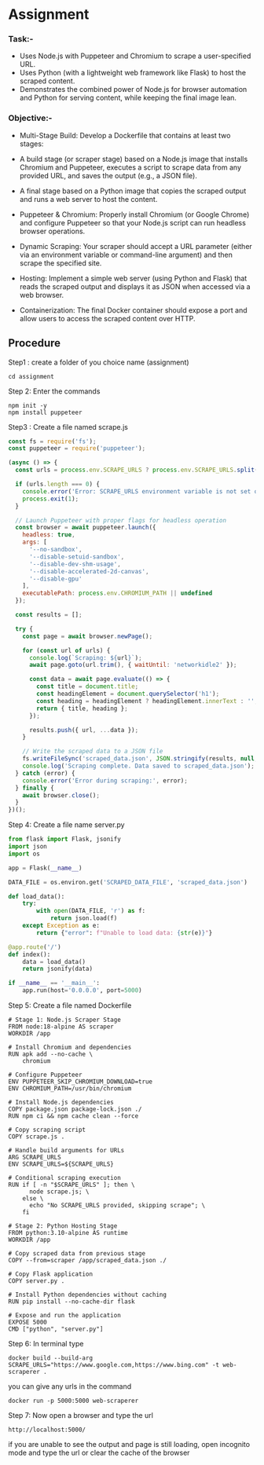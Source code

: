 # Assignment
### Task:-
- Uses Node.js with Puppeteer and Chromium to scrape a user-specified URL.
- Uses Python (with a lightweight web framework like Flask) to host the scraped
content.
- Demonstrates the combined power of Node.js for browser automation and Python
for serving content, while keeping the final image lean.
### Objective:-
- Multi-Stage Build: Develop a Dockerfile that contains at least two stages:
- A build stage (or scraper stage) based on a Node.js image that installs
Chromium and Puppeteer, executes a script to scrape data from any provided
URL, and saves the output (e.g., a JSON file).
- A final stage based on a Python image that copies the scraped output and runs
a web server to host the content.

- Puppeteer & Chromium: Properly install Chromium (or Google Chrome) and configure
Puppeteer so that your Node.js script can run headless browser operations.
- Dynamic Scraping: Your scraper should accept a URL parameter (either via an
environment variable or command-line argument) and then scrape the specified site.
- Hosting: Implement a simple web server (using Python and Flask) that reads the
scraped output and displays it as JSON when accessed via a web browser.
- Containerization: The final Docker container should expose a port and allow users to
access the scraped content over HTTP.

## Procedure
<p>Step1 : create a folder of you choice name (assignment)
  
```Shell
cd assignment
```
<p>Step 2: Enter the commands</p>

```Shell
npm init -y 
npm install puppeteer
```
<p>Step3 : Create a file named scrape.js</p>

```Javascript
const fs = require('fs');
const puppeteer = require('puppeteer');

(async () => {
  const urls = process.env.SCRAPE_URLS ? process.env.SCRAPE_URLS.split(',') : [];

  if (urls.length === 0) {
    console.error('Error: SCRAPE_URLS environment variable is not set or empty.');
    process.exit(1);
  }

  // Launch Puppeteer with proper flags for headless operation
  const browser = await puppeteer.launch({
    headless: true,
    args: [
      '--no-sandbox',
      '--disable-setuid-sandbox',
      '--disable-dev-shm-usage',
      '--disable-accelerated-2d-canvas',
      '--disable-gpu'
    ],
    executablePath: process.env.CHROMIUM_PATH || undefined
  });

  const results = [];

  try {
    const page = await browser.newPage();

    for (const url of urls) {
      console.log(`Scraping: ${url}`);
      await page.goto(url.trim(), { waitUntil: 'networkidle2' });

      const data = await page.evaluate(() => {
        const title = document.title;
        const headingElement = document.querySelector('h1');
        const heading = headingElement ? headingElement.innerText : '';
        return { title, heading };
      });

      results.push({ url, ...data });
    }

    // Write the scraped data to a JSON file
    fs.writeFileSync('scraped_data.json', JSON.stringify(results, null, 2));
    console.log('Scraping complete. Data saved to scraped_data.json');
  } catch (error) {
    console.error('Error during scraping:', error);
  } finally {
    await browser.close();
  }
})();
```

<p>Step 4: Create a file name server.py</p>

```python
from flask import Flask, jsonify
import json
import os

app = Flask(__name__)

DATA_FILE = os.environ.get('SCRAPED_DATA_FILE', 'scraped_data.json')

def load_data():
    try:
        with open(DATA_FILE, 'r') as f:
            return json.load(f)
    except Exception as e:
        return {"error": f"Unable to load data: {str(e)}"}

@app.route('/')
def index():
    data = load_data()
    return jsonify(data)

if __name__ == '__main__':
    app.run(host='0.0.0.0', port=5000)

```
<p>Step 5: Create a file named Dockerfile</p>

``` Shell
# Stage 1: Node.js Scraper Stage
FROM node:18-alpine AS scraper
WORKDIR /app

# Install Chromium and dependencies
RUN apk add --no-cache \
    chromium 

# Configure Puppeteer
ENV PUPPETEER_SKIP_CHROMIUM_DOWNLOAD=true
ENV CHROMIUM_PATH=/usr/bin/chromium

# Install Node.js dependencies
COPY package.json package-lock.json ./
RUN npm ci && npm cache clean --force

# Copy scraping script
COPY scrape.js .

# Handle build arguments for URLs
ARG SCRAPE_URLS
ENV SCRAPE_URLS=${SCRAPE_URLS}

# Conditional scraping execution
RUN if [ -n "$SCRAPE_URLS" ]; then \
      node scrape.js; \
    else \
      echo "No SCRAPE_URLS provided, skipping scrape"; \
    fi

# Stage 2: Python Hosting Stage
FROM python:3.10-alpine AS runtime
WORKDIR /app

# Copy scraped data from previous stage
COPY --from=scraper /app/scraped_data.json ./

# Copy Flask application
COPY server.py .

# Install Python dependencies without caching
RUN pip install --no-cache-dir flask

# Expose and run the application
EXPOSE 5000
CMD ["python", "server.py"]
```
<p>Step 6: In terminal type</p>

``` Shell
docker build --build-arg SCRAPE_URLS="https://www.google.com,https://www.bing.com" -t web-scraperer .
```

you can give any urls in the command

``` Shell
docker run -p 5000:5000 web-scraperer
```


<p>Step 7: Now open a browser and type the url</p>

``` url
http://localhost:5000/
```
if you are unable to see the output and page is still loading, open incognito mode and type the url or clear the cache of the browser
